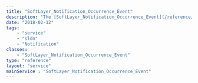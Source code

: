 ```yaml
---
title: "SoftLayer_Notification_Occurrence_Event"
description: "The [SoftLayer_Notification_Occurrence_Event](/reference/datatypes/SoftLayer_Notification_Occurrence_Event) service represents all events with potential to cause a disruption in service. "
date: "2018-02-12"
tags:
    - "service"
    - "sldn"
    - "Notification"
classes:
    - "SoftLayer_Notification_Occurrence_Event"
type: "reference"
layout: "service"
mainService : "SoftLayer_Notification_Occurrence_Event"
---
```

